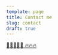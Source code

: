```yaml
---
template: page
title: Contact me
slug: contact
draft: true
---
```

[📩📩📩📩📩 🔥🔥🔥](https://www.google.com)
